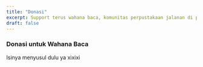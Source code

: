 ```yaml
---
title: "Donasi"
excerpt: Support terus wahana baca, komunitas perpustakaan jalanan di pasuruan
draft: false
---
```


### Donasi untuk Wahana Baca

Isinya menyusul dulu ya xixixi
